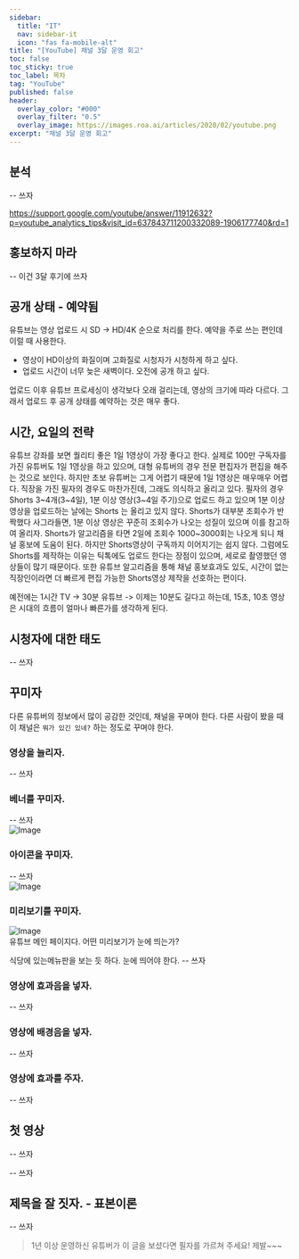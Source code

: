 ```yaml
---
sidebar:
  title: "IT"
  nav: sidebar-it
  icon: "fas fa-mobile-alt"
title: "[YouTube] 채널 3달 운영 회고"
toc: false
toc_sticky: true
toc_label: 목차
tag: "YouTube"
published: false
header:
  overlay_color: "#000"
  overlay_filter: "0.5"
  overlay_image: https://images.roa.ai/articles/2020/02/youtube.png
excerpt: "채널 3달 운영 회고"
---
```


## 분석
-- 쓰자

https://support.google.com/youtube/answer/11912632?p=youtube_analytics_tips&visit_id=637843711200332089-1906177740&rd=1

## 홍보하지 마라
-- 이건 3달 후기에 쓰자

## 공개 상태 - 예약됨
유튜브는 영상 업로드 시 SD -> HD/4K 순으로 처리를 한다.
예약을 주로 쓰는 편인데 이럴 때 사용한다.
* 영상이 HD이상의 화질이며 고화질로 시청자가 시청하게 하고 싶다. 
* 업로드 시간이 너무 늦은 새벽이다. 오전에 공개 하고 싶다.

업로드 이후 유튜브 프로세싱이 생각보다 오래 걸리는데, 영상의 크기에 따라 다르다.
그래서 업로드 후 공개 상태를 예약하는 것은 매우 좋다.


## 시간, 요일의 전략
유튜브 강좌를 보면 퀄리티 좋은 1일 1영상이 가장 좋다고 한다. 실제로 100만 구독자를 가진 유튜버도 1일 1영상을 하고 있으며, 대형 유튜버의 경우 전문 편집자가 편집을 해주는 것으로 보인다. 하지만 초보 유튜버는 그게 어렵기 때문에 1일 1영상은 매우매우 어렵다. 직장을 가진 필자의 경우도 마찬가진데, 그래도 의식하고 올리고 있다. 필자의 경우 Shorts 3~4개(3~4일), 1분 이상 영상(3~4일 주기)으로 업로드 하고 있으며 1분 이상 영상을 업로드하는 날에는 Shorts 는 올리고 있지 않다.
Shorts가 대부분 조회수가 반짝했다 사그라들면, 1분 이상 영상은 꾸준히 조회수가 나오는 성질이 있으며 이를 참고하여 올리자.
Shorts가 알고리즘을 타면 2일에 조회수 1000~3000회는 나오게 되니 채널 홍보에 도움이 된다. 하지만 Shorts영상이 구독까지 이어지기는 쉽지 않다.
그럼에도 Shorts를 제작하는 이유는 틱톡에도 업로드 한다는 장점이 있으며, 세로로 촬영했던 영상들이 많기 때문이다. 또한 유튜브 알고리즘을 통해 채널 홍보효과도 있도, 시간이 없는 직장인이라면 더 빠르게 편집 가능한 Shorts영상 제작을 선호하는 편이다. 

예전에는 1시간 TV -> 30분 유튜브 -> 이제는 10분도 길다고 하는데, 15초, 10초 영상은 시대의 흐름이 얼마나 빠른가를 생각하게 된다.

## 시청자에 대한 태도
-- 쓰자

## 꾸미자
다른 유튜버의 정보에서 많이 공감한 것인데, 채널을 꾸며야 한다. 다른 사람이 봤을 때 이 채널은 `뭐가 있긴 있네?` 하는 정도로 꾸며야 한다. 
### 영상을 늘리자.
-- 쓰자
 
### 베너를 꾸미자.
-- 쓰자  
![Image](https://drive.google.com/uc?export=view&id=16FXEj4LZDIERcpl8UUz1qYEKOZGp_aJm)   
 
### 아이콘을 꾸미자.
-- 쓰자  
![Image](https://drive.google.com/uc?export=view&id=1qIk73oDfJPzZ_IMbsFbkv8H5-1c7Q2XQ)  
 
### 미리보기를 꾸미자.
![Image](https://drive.google.com/uc?export=view&id=11J01XTqgtnJ3-dbeCYoJj2l2z50hmLkd)  
유튜브 메인 페이지다. 어떤 미리보기가 눈에 띄는가? 

식당에 있는메뉴판을 보는 듯 하다. 눈에 띄어야 한다.
-- 쓰자

### 영상에 효과음을 넣자.
-- 쓰자

### 영상에 배경음을 넣자.
-- 쓰자

### 영상에 효과를 주자.
-- 쓰자



## 첫 영상
-- 쓰자

-- 쓰자
## 제목을 잘 짓자. - 표본이론
-- 쓰자

>1년 이상 운영하신 유튜버가 이 글을 보셨다면 필자를 가르쳐 주세요! 제발~~~
